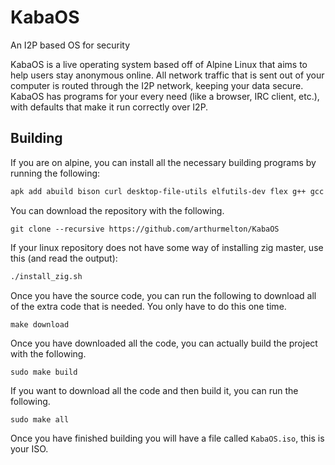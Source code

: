 # KabaOS
An I2P based OS for security

KabaOS is a live operating system based off of Alpine Linux that aims to help
users stay anonymous online. All network traffic that is sent out of your
computer is routed through the I2P network, keeping your data secure. KabaOS has
programs for your every need (like a browser, IRC client, etc.), with defaults
that make it run correctly over I2P.

## Building

If you are on alpine, you can install all the necessary building programs by
running the following:

```sh
apk add abuild bison curl desktop-file-utils elfutils-dev flex g++ gcc git glib-dev gmp-dev grub gtk4.0-dev itstool libadwaita-dev libevdev-dev libsodium-dev linux-headers make meson mpc1-dev mpfr-dev musl-dev openssl-dev patch patchelf perl squashfs-tools xorriso
```

You can download the repository with the following.

```
git clone --recursive https://github.com/arthurmelton/KabaOS
```

If your linux repository does not have some way of installing zig master, use
this (and read the output):

```sh
./install_zig.sh
```

Once you have the source code, you can run the following to download all of the
extra code that is needed. You only have to do this one time.

```
make download
```

Once you have downloaded all the code, you can actually build the project with
the following.

```
sudo make build
```

If you want to download all the code and then build it, you can run the
following.

```
sudo make all
```

Once you have finished building you will have a file called `KabaOS.iso`, this
is your ISO.
